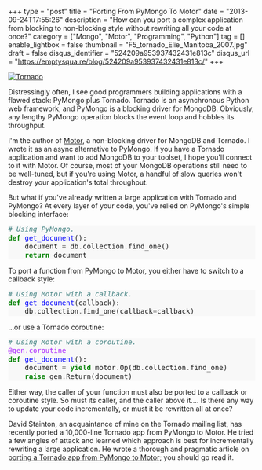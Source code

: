 +++
type = "post"
title = "Porting From PyMongo To Motor"
date = "2013-09-24T17:55:26"
description = "How can you port a complex application from blocking to non-blocking style without rewriting all your code at once?"
category = ["Mongo", "Motor", "Programming", "Python"]
tag = []
enable_lightbox = false
thumbnail = "F5_tornado_Elie_Manitoba_2007.jpg"
draft = false
disqus_identifier = "524209a953937432431e813c"
disqus_url = "https://emptysqua.re/blog/524209a953937432431e813c/"
+++

<p><a href="http://commons.wikimedia.org/wiki/File:F5_tornado_Elie_Manitoba_2007.jpg"><img style="display:block; margin-left:auto; margin-right:auto;" src="F5_tornado_Elie_Manitoba_2007.jpg" alt="Tornado" title="Tornado" />
</a></p>
<p>Distressingly often, I see good programmers building applications with a flawed stack: PyMongo plus Tornado. Tornado is an asynchronous Python web framework, and PyMongo is a blocking driver for MongoDB. Obviously, any lengthy PyMongo operation blocks the event loop and hobbles its throughput.</p>
<p>I'm the author of <a href="http://motor.readthedocs.org/en/stable/">Motor</a>, a non-blocking driver for MongoDB and Tornado. I wrote it as an async alternative to PyMongo. If you have a Tornado application and want to add MongoDB to your toolset, I hope you'll connect to it with Motor. Of course, most of your MongoDB operations still need to be well-tuned, but if you're using Motor, a handful of slow queries won't destroy your application's total throughput.</p>
<p>But what if you've already written a large application with Tornado and PyMongo? At every layer of your code, you've relied on PyMongo's simple blocking interface:</p>
<div class="codehilite" style="background: #f8f8f8"><pre style="line-height: 125%"><span style="color: #408080; font-style: italic"># Using PyMongo.</span>
<span style="color: #008000; font-weight: bold">def</span> <span style="color: #0000FF">get_document</span>():
    document <span style="color: #666666">=</span> db<span style="color: #666666">.</span>collection<span style="color: #666666">.</span>find_one()
    <span style="color: #008000; font-weight: bold">return</span> document
</pre></div>


<p>To port a function from PyMongo to Motor, you either have to switch to a callback style:</p>
<div class="codehilite" style="background: #f8f8f8"><pre style="line-height: 125%"><span style="color: #408080; font-style: italic"># Using Motor with a callback.</span>
<span style="color: #008000; font-weight: bold">def</span> <span style="color: #0000FF">get_document</span>(callback):
    db<span style="color: #666666">.</span>collection<span style="color: #666666">.</span>find_one(callback<span style="color: #666666">=</span>callback)
</pre></div>


<p>...or use a Tornado coroutine:</p>
<div class="codehilite" style="background: #f8f8f8"><pre style="line-height: 125%"><span style="color: #408080; font-style: italic"># Using Motor with a coroutine.</span>
<span style="color: #AA22FF">@gen.coroutine</span>
<span style="color: #008000; font-weight: bold">def</span> <span style="color: #0000FF">get_document</span>():
    document <span style="color: #666666">=</span> <span style="color: #008000; font-weight: bold">yield</span> motor<span style="color: #666666">.</span>Op(db<span style="color: #666666">.</span>collection<span style="color: #666666">.</span>find_one)
    <span style="color: #008000; font-weight: bold">raise</span> gen<span style="color: #666666">.</span>Return(document)
</pre></div>


<p>Either way, the caller of your function must also be ported to a callback or coroutine style. So must its caller, and the caller above it.... Is there any way to update your code incrementally, or must it be rewritten all at once?</p>
<p>David Stainton, an acquaintance of mine on the Tornado mailing list, has recently ported a 10,000-line Tornado app from PyMongo to Motor. He tried a few angles of attack and learned which approach is best for incrementally rewriting a large application. He wrote a thorough and pragmatic article on <a href="http://david415.wordpress.com/2013/09/07/porting-tornado-app-from-pymongo-to-motor/">porting a Tornado app from PyMongo to Motor</a>; you should go read it.</p>

